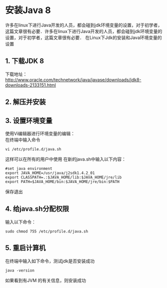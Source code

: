 # 安装Java 8
许多在linux下进行Java开发的人员，都会碰到jdk环境变量的设置，对于初学者，这篇文章很有必要．许多在linux下进行Java开发的人员，都会碰到jdk环境变量的设置，对于初学者，这篇文章很有必要．
在Linux下Jdk的安装和Java环境变量的设置

## 1. 下载JDK 8
下载地址： http://www.oracle.com/technetwork/java/javase/downloads/jdk8-downloads-2133151.html
## 2. 解压并安装
## 3. 设置环境变量
使用Vi编辑器进行环境变量的编辑：</br>
在终端中输入命令</br>
```
vi /etc/profile.d/java.sh
```
这样可以在所有的用户中使用
在新的java.sh中输入以下内容：
```
#set java environment
export JAVA_HOME=/usr/java/j2sdk1.4.2_01
export CLASSPATH=.:$JAVA_HOME/lib:$JAVA_HOME/jre/lib
export PATH=$JAVA_HOME/bin:$JAVA_HOME/jre/bin:$PATH
```
保存退出
## 4. 给java.sh分配权限
输入以下命令：</br>
```
sudo chmod 755 /etc/profile.d/java.sh
```
## 5. 重启计算机
在终端中输入如下命令，测试jdk是否安装成功</br>
```
java -version
```
如果看到有JVM 的有关信息，则安装成功</br>
